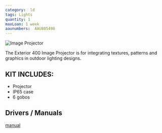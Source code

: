 ```yaml
---
category:  ld
tags: Lights
quantity: 1
maxLoan: 1 week
aaunumbers:  AAU805498
---
```

![Image Projector](https://adn.harmanpro.com/product_attachments/product_attachments/6011_1524201190/exterior400imageprojector_large.jpg)

The Exterior 400 Image Projector is for integrating textures, patterns and graphics in outdoor lighting designs.
## KIT INCLUDES:
-  Projector 
-  IP65 case 
-  6 gobos

## Drivers / Manuals
[manual](https://www.martin.com/en/products/exterior-400-image-projector#downloads)



